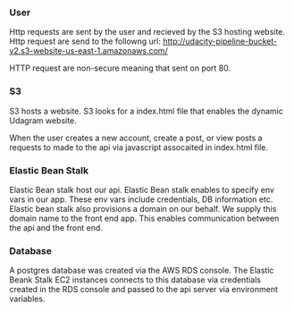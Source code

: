### User
Http requests are sent by the user and recieved by the S3 hosting website. Http request are send to the followng url:
http://udacity-pipeline-bucket-v2.s3-website-us-east-1.amazonaws.com/

HTTP request are non-secure meaning that sent on port 80.


### S3
S3 hosts a website. S3 looks for a index.html file that enables the dynamic Udagram website.

When the user creates a new account, create a post, or view posts a requests to made to the api via javascript assocaited in index.html file.


### Elastic Bean Stalk
Elastic Bean stalk host our api. Elastic Bean stalk enables to specify env vars in our app. These env vars include credentials, DB information etc. Elastic bean stalk also provisions a domain on our behalf. We supply this domain name to the front end app. This enables communication between the api and the front end.

### Database
A postgres database was created via the AWS RDS console. The Elastic Beank Stalk EC2 instances connects to this database via credentials created in the RDS console and passed to the api server via environment variables. 


